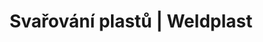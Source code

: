 ---
Filename: "zkusebni-zarizeni"
Link: "file:/Users/vinayakpatel/Downloads/www.weldplast.cz/produkty/svarovani-plastu/stresni-hydroizolace/zkusebni-zarizeni"
product_name: "null"
product_id: "null"
title: "Svařování plastů | Weldplast"
product_desc: ""
product_specs: ""
product_downloads: ""
href: ""
p_desc_2: ""
accessories: ""
similar_products: ""
---